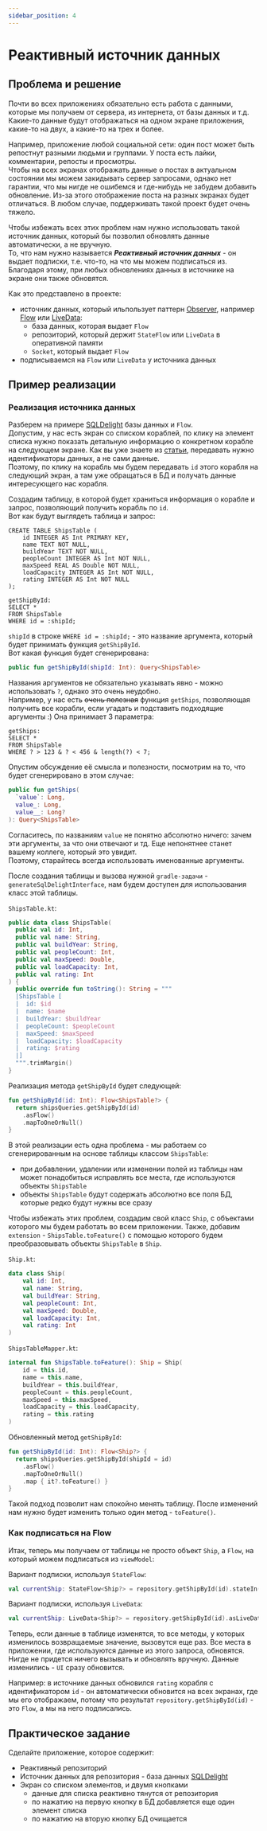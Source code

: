 ```yaml
---
sidebar_position: 4
---
```


# Реактивный источник данных

## Проблема и решение
Почти во всех приложениях обязательно есть работа с данными, которые мы получаем от сервера, из интернета, от базы данных и т.д.  
Какие-то данные будут отображаться на одном экране приложения, какие-то на двух, а какие-то на трех и более.

Например, приложение любой социальной сети: один пост может быть репостнут разными людьми и группами. У поста есть лайки, комментарии, репосты и просмотры.  
Чтобы на всех экранах отображать данные о постах в актуальном состоянии мы можем закидывать сервер запросами, однако нет гарантии, что мы нигде не ошибемся и где-нибудь не забудем добавить обновление. Из-за этого отображение поста на разных экранах будет отличаться. В любом случае, поддерживать такой проект будет очень тяжело.

Чтобы избежать всех этих проблем нам нужно использовать такой источник данных, который бы позволил обновлять данные автоматически, а не вручную.  
То, что нам нужно называется ***Реактивный источник данных*** - он выдает подписки, т.е. что-то, на что мы можем подписаться из. Благодаря этому, при любых обновлениях данных в источнике на экране они также обновятся.

Как это представлено в проекте:
- источник данных, который ильпользует паттерн [Observer](https://ru.wikipedia.org/wiki/%D0%9D%D0%B0%D0%B1%D0%BB%D1%8E%D0%B4%D0%B0%D1%82%D0%B5%D0%BB%D1%8C_(%D1%88%D0%B0%D0%B1%D0%BB%D0%BE%D0%BD_%D0%BF%D1%80%D0%BE%D0%B5%D0%BA%D1%82%D0%B8%D1%80%D0%BE%D0%B2%D0%B0%D0%BD%D0%B8%D1%8F)), например [Flow](https://developer.android.com/kotlin/flow) или [LiveData](https://developer.android.com/topic/libraries/architecture/livedata):
    - база данных, которая выдает `Flow`
    - репозиторий, который держит `StateFlow` или `LiveData` в оперативной памяти
    - `Socket`, который выдает `Flow`
- подписываемся на `Flow` или `LiveData` у источника данных

## Пример реализации
### Реализация источника данных
Разберем на примере [SQLDelight](https://cashapp.github.io/sqldelight/) базы данных и `Flow`.  
Допустим, у нас есть экран со списком кораблей, по клику на элемент списка нужно показать детальную информацию о конкретном корабле на следующем экране.
Как вы уже знаете из [статьи](/learning/android/data-sharing#какие-данные-можно-передавать), передавать нужно идентификаторы данных, а не сами данные.  
Поэтому, по клику на корабль мы будем передавать `id` этого корабля на следующий экран, а там уже обращаться в БД и получать данные интересующего нас корабля.

Создадим таблицу, в которой будет храниться информация о корабле и запрос, позволяющий получить корабль по `id`.  
Вот как будут выглядеть таблица и запрос:

```sqldelight
CREATE TABLE ShipsTable (
    id INTEGER AS Int PRIMARY KEY,
    name TEXT NOT NULL, 
    buildYear TEXT NOT NULL, 
    peopleCount INTEGER AS Int NOT NULL,
    maxSpeed REAL AS Double NOT NULL,
    loadCapacity INTEGER AS Int NOT NULL,
    rating INTEGER AS Int NOT NULL
);

getShipById:
SELECT *
FROM ShipsTable
WHERE id = :shipId;
```

`shipId` в строке `WHERE id = :shipId;` - это название аргумента, который будет принимать функция `getShipById`.  
Вот какая функция будет сгенерирована:

```kotlin
public fun getShipById(shipId: Int): Query<ShipsTable>
```

Названия аргументов не обязательно указывать явно - можно использовать `?`, однако это очень неудобно.  
Например, у нас есть ~~очень полезная~~ функция `getShips`, позволяющая получить все корабли, если угадать и подставить подходящие аргументы :) Она принимает 3 параметра:
```sqldelight
getShips:
SELECT *
FROM ShipsTable
WHERE ? > 123 & ? < 456 & length(?) < 7;
```
Опустим обсуждение её смысла и полезности, посмотрим на то, что будет сгенерировано в этом случае:

```kotlin
public fun getShips(
  `value`: Long,
  value_: Long,
  value__: Long?
): Query<ShipsTable>
```
Согласитесь, по названиям `value` не понятно абсолютно ничего: зачем эти аргументы, за что они отвечают и тд. Еще непонятнее станет вашему коллеге, который это увидит.  
Поэтому, старайтесь всегда использовать именованные аргументы.

После создания таблицы и вызова нужной `gradle-задачи` - `generateSqlDelightInterface`, нам будем доступен для использования класс этой таблицы.

`ShipsTable.kt`:
```kotlin
public data class ShipsTable(
  public val id: Int,
  public val name: String,
  public val buildYear: String,
  public val peopleCount: Int,
  public val maxSpeed: Double,
  public val loadCapacity: Int,
  public val rating: Int
) {
  public override fun toString(): String = """
  |ShipsTable [
  |  id: $id
  |  name: $name
  |  buildYear: $buildYear
  |  peopleCount: $peopleCount
  |  maxSpeed: $maxSpeed
  |  loadCapacity: $loadCapacity
  |  rating: $rating
  |]
  """.trimMargin()
}
```
Реализация метода `getShipById` будет следующей:

```kotlin
fun getShipById(id: Int): Flow<ShipsTable?> {
  return shipsQueries.getShipById(id)
    .asFlow()
    .mapToOneOrNull()
}
```

В этой реализации есть одна проблема - мы работаем со сгенерированным на основе таблицы классом `ShipsTable`:
- при добавлении, удалении или изменении полей из таблицы нам может понадобиться исправлять все места, где используются объекты `ShipsTable`
- объекты `ShipsTable` будут содержать абсолютно все поля БД, которые редко будут нужны все сразу

Чтобы избежать этих проблем, создадим свой класс `Ship`, с объектами которого мы будем работать во всем приложении. Также, добавим `extension` - `ShipsTable.toFeature()` с помощью которого будем преобразовывать объекты `ShipsTable` в `Ship`.

`Ship.kt`:
```kotlin
data class Ship(
    val id: Int,
    val name: String,
    val buildYear: String,
    val peopleCount: Int,
    val maxSpeed: Double,
    val loadCapacity: Int,
    val rating: Int
)
```

`ShipsTableMapper.kt`:
```kotlin
internal fun ShipsTable.toFeature(): Ship = Ship(
    id = this.id,
    name = this.name,
    buildYear = this.buildYear,
    peopleCount = this.peopleCount,
    maxSpeed = this.maxSpeed,
    loadCapacity = this.loadCapacity,
    rating = this.rating
)
```

Обновленный метод `getShipById`:

```kotlin
fun getShipById(id: Int): Flow<Ship?> {
  return shipsQueries.getShipById(shipId = id)
    .asFlow()
    .mapToOneOrNull()
    .map { it?.toFeature() }
}
```
Такой подход позволит нам спокойно менять таблицу. После изменений нам нужно будет изменить только один метод - `toFeature()`.

### Как подписаться на Flow

Итак, теперь мы получаем от таблицы не просто объект `Ship`, а `Flow`, на который можем подписаться из `viewModel`:

Вариант подписки, используя `StateFlow`:
```kotlin
val currentShip: StateFlow<Ship?> = repository.getShipById(id).stateIn(viewModelScope, SharingStarted.Eagerly, null )
```

Вариант подписки, используя `LiveData`:
```kotlin
val currentShip: LiveData<Ship?> = repository.getShipById(id).asLiveData(viewModelScope, initialValue = null)
```

Теперь, если данные в таблице изменятся, то все методы, у которых изменилось возвращаемые значение, вызовутся еще раз. Все места в приложении, где используются данные из этого запроса, обновятся. Нигде не придется ничего вызывать и обновлять вручную. Данные изменились - `UI` сразу обновится.

Например: в источнике данных обновился `rating` корабля с идентификатором `id` - он автоматически обновится на всех экранах, где мы его отображаем, потому что результат `repository.getShipById(id)` - это `Flow`, а мы на него подписались.

## Практическое задание
Сделайте приложение, которое содержит:
- Реактивный репозиторий
- Источник данных для репозитория - база данных [SQLDelight](https://cashapp.github.io/sqldelight/)
- Экран со списком элементов, и двумя кнопками
    - данные для списка реактивно тянутся от репозитория
    - по нажатию на первую кнопку в БД добавляется еще один элемент списка
    - по нажатию на вторую кнопку БД очищается
